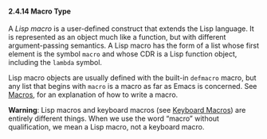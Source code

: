 

#### 2.4.14 Macro Type

A *Lisp macro* is a user-defined construct that extends the Lisp language. It is represented as an object much like a function, but with different argument-passing semantics. A Lisp macro has the form of a list whose first element is the symbol `macro` and whose CDR is a Lisp function object, including the `lambda` symbol.

Lisp macro objects are usually defined with the built-in `defmacro` macro, but any list that begins with `macro` is a macro as far as Emacs is concerned. See [Macros](Macros.html), for an explanation of how to write a macro.

**Warning**: Lisp macros and keyboard macros (see [Keyboard Macros](Keyboard-Macros.html)) are entirely different things. When we use the word “macro” without qualification, we mean a Lisp macro, not a keyboard macro.
